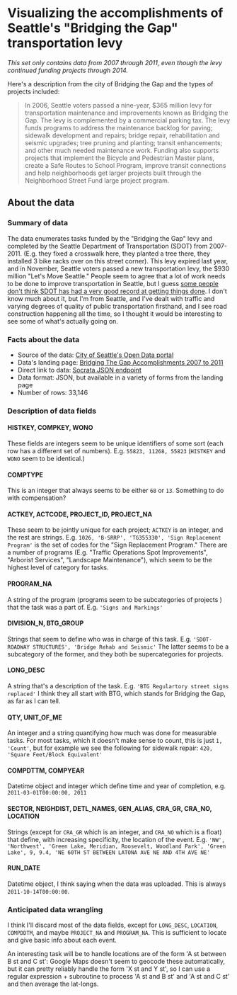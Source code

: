 # Visualizing the accomplishments of Seattle's "Bridging the Gap" transportation levy

_This set only contains data from 2007 through 2011, even though the levy continued funding projects through 2014._

Here's a description from the city of Bridging the Gap and the types of projects included:

> In 2006, Seattle voters passed a nine-year, $365 million levy for transportation maintenance and improvements known as Bridging the Gap. The levy is complemented by a commercial parking tax. The levy funds programs to address the maintenance backlog for paving; sidewalk development and repairs; bridge repair, rehabilitation and seismic upgrades; tree pruning and planting; transit enhancements; and other much needed maintenance work. Funding also supports projects that implement the Bicycle and Pedestrian Master plans, create a Safe Routes to School Program, improve transit connections and help neighborhoods get larger projects built through the Neighborhood Street Fund large project program.

## About the data

### Summary of data

The data enumerates tasks funded by the "Bridging the Gap" levy and completed by the Seattle Department of Transportation (SDOT) from 2007-2011. (E.g. they fixed a crosswalk here, they planted a tree there, they installed 3 bike racks over on this street corner). This levy expired last year, and in November, Seattle voters passed a new transportation levy, the $930 million "Let's Move Seattle." People seem to agree that a lot of work needs to be done to improve transportation in Seattle, but I guess [some people don't think SDOT has had a very good record at getting things done](http://www.seattletimes.com/seattle-news/transportation/levy-backers-foes-spar-over-whether-city-broke-earlier-vow-to-fix-roads/). I don't know much about it, but I'm from Seattle, and I've dealt with traffic and varying degrees of quality of public transportation firsthand, and I see road construction happening all the time, so I thought it would be interesting to see some of what's actually going on.

### Facts about the data

* Source of the data: [City of Seattle's Open Data portal](https://data.seattle.gov/)
* Data's landing page: [Bridging The Gap Accomplishments 2007 to 2011](https://data.seattle.gov/Transportation/Bridging-The-Gap-Accomplishments-2007-to-2011/vsae-57cr)
* Direct link to data: [Socrata JSON endpoint](https://data.seattle.gov/resource/vsae-57cr.json)
* Data format: JSON, but available in a variety of forms from the landing page
* Number of rows: 33,146

### Description of data fields

#### HISTKEY, COMPKEY, WONO

These fields are integers seem to be unique identifiers of some sort (each row has a different set of numbers). E.g. `55823, 11268, 55823` (`HISTKEY` and `WONO` seem to be identical.)

#### COMPTYPE

This is an integer that always seems to be either `68` or `13`. Something to do with compensation?

#### ACTKEY, ACTCODE, PROJECT_ID, PROJECT_NA

These seem to be jointly unique for each project; `ACTKEY` is an integer, and the rest are strings. E.g. `1026, 'B-SRRP', 'TG355330', 'Sign Replacement Program'` is the set of codes for the "Sign Replacement Program." There are a number of programs (E.g. "Traffic Operations Spot Improvements", "Arborist Services", "Landscape Maintenance"), which seem to be the highest level of category for tasks.

#### PROGRAM_NA

A string of the program (programs seem to be subcategories of projects ) that the task was a part of. E.g. `'Signs and Markings'`

#### DIVISION_N, BTG_GROUP

Strings that seem to define who was in charge of this task. E.g. `'SDOT-ROADWAY STRUCTURES', 'Bridge Rehab and Seismic'` The latter seems to be a subcategory of the former, and they both be supercategories for projects.

#### LONG_DESC

A string that's a description of the task. E.g. `'BTG Regulartory street signs replaced'` I think they all start with BTG, which stands for Bridging the Gap, as far as I can tell.

#### QTY, UNIT_OF_ME

An integer and a string quantifying how much was done for measurable tasks. For most tasks, which it doesn't make sense to count, this is just `1, 'Count'`, but for example we see the following for sidewalk repair: `420, 'Square Feet/Block Equivalent'`

#### COMPDTTM, COMPYEAR

Datetime object and integer which define time and year of completion, e.g. `2011-03-01T00:00:00, 2011`

#### SECTOR, NEIGHDIST, DETL_NAMES, GEN_ALIAS, CRA_GR, CRA_NO, LOCATION

Strings (except for `CRA_GR` which is an integer, and `CRA_NO` which is a float) that define, with increasing specificity, the location of the event. E.g. `'NW', 'Northwest', 'Green Lake, Meridian, Roosevelt, Woodland Park', 'Green Lake', 9, 9.4, 'NE 60TH ST BETWEEN LATONA AVE NE AND 4TH AVE NE'`

#### RUN_DATE

Datetime object, I think saying when the data was uploaded. This is always `2011-10-14T00:00:00`.

### Anticipated data wrangling

I think I'll discard most of the data fields, except for `LONG_DESC`, `LOCATION`, `COMPDDTM`, and maybe `PROJECT_NA` and `PROGRAM_NA`. This is sufficient to locate and give basic info about each event.

An interesting task will be to handle locations are of the form 'A st between B st and C st': Google Maps doesn't seem to geocode these automatically, but it can pretty reliably handle the form 'X st and Y st', so I can use a regular expression + subroutine to process 'A st and B st' and 'A st and C st' and then average the lat-longs.
